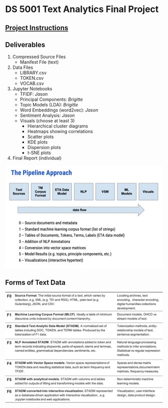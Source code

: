 # DS 5001 Text Analytics Final Project

## [Project Instructions](https://docs.google.com/document/d/1kAD7CuOwSKmhEsqa8rQ_NjRaOw2PDDwmqF4-Bac0Nxw/edit#heading=h.gjdgxs)

## Deliverables
1. Compressed Source Files
    - Manifest File (text)
2. Data Files
    - LIBRARY.csv
    - TOKEN.csv
    - VOCAB.csv
3. Jupyter Notebooks
    - TFIDF: *Jason*
    - Principal Components: *Brigitte*
    - Topic Models (LDA): *Brigitte*
    - Word Embeddings (word2vec): *Jason*
    - Sentiment Analysis: *Jason*
    - Visuals (choose at least 3)
       - Hierarchical cluster diagrams
       - Heatmaps showing correlations
       - Scatter plots
       - KDE plots
       - Dispersion plots
       - t-SNE plots
4. Final Report (individual)

<img src="Images/Text_Pipeline.png" width="600">

## Forms of Text Data
<img src="Images/Forms_Text_Data.png" width="600">
